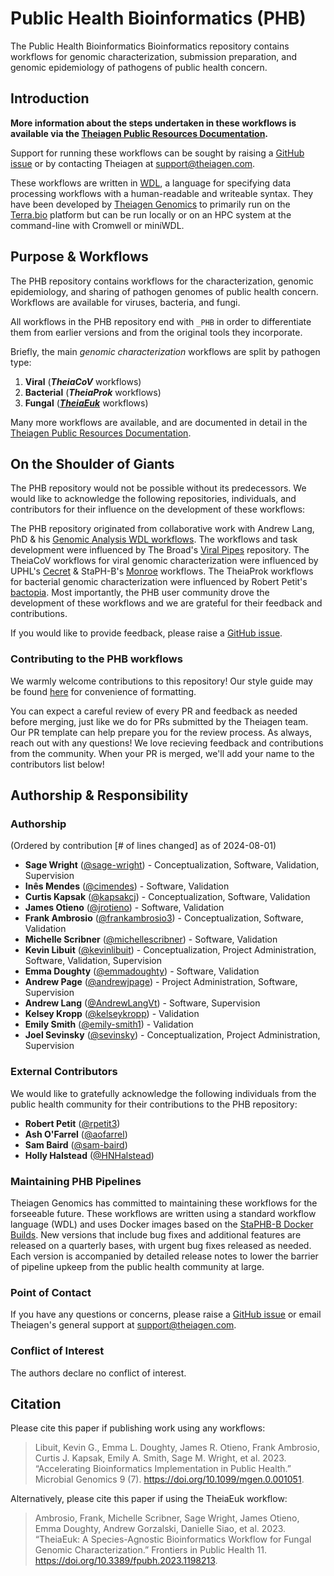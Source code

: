 # Public Health Bioinformatics (PHB)

The Public Health Bioinformatics Bioinformatics repository contains workflows for genomic characterization, submission preparation, and genomic epidemiology of pathogens of public health concern.

## Introduction

**More information about the steps undertaken in these workflows is available via the [Theiagen Public Resources Documentation](https://theiagen.notion.site/Theiagen-Public-Health-Resources-a4bd134b0c5c4fe39870e21029a30566).**

Support for running these workflows can be sought by raising a [GitHub issue](https://github.com/theiagen/public_health_bioinformatics/issues/new) or by contacting Theiagen at support@theiagen.com.

These workflows are written in [WDL](https://github.com/openwdl/wdl), a language for specifying data processing workflows with a human-readable and writeable syntax. They have been developed by [Theiagen Genomics](https://theiagen.com/) to primarily run on the [Terra.bio](https://terra.bio/) platform but can be run locally or on an HPC system at the command-line with Cromwell or miniWDL.

## Purpose & Workflows

The PHB repository contains workflows for the characterization, genomic epidemiology, and sharing of pathogen genomes of public health concern. Workflows are available for viruses, bacteria, and fungi.

All workflows in the PHB repository end with `_PHB` in order to differentiate them from earlier versions and from the original tools they incorporate.

Briefly, the main *genomic characterization* workflows are split by pathogen type:

1. **Viral** (***TheiaCoV*** workflows)
2. **Bacterial** (***TheiaProk*** workflows)
3. **Fungal** (*[**TheiaEuk**](../workflows/genomic_characterization/theiaeuk.md)* workflows)

Many more workflows are available, and are documented in detail in the [Theiagen Public Resources Documentation](https://theiagen.notion.site/Theiagen-Public-Health-Resources-a4bd134b0c5c4fe39870e21029a30566).

## On the Shoulder of Giants

The PHB repository would not be possible without its predecessors. We would like to acknowledge the following repositories, individuals, and contributors for their influence on the development of these workflows:

The PHB repository originated from collaborative work with Andrew Lang, PhD & his [Genomic Analysis WDL workflows](https://github.com/AndrewLangvt/genomic_analyses). The workflows and task development were influenced by The Broad's [Viral Pipes](https://github.com/broadinstitute/viral-pipelines) repository. The TheiaCoV workflows for viral genomic characterization were influenced by UPHL's [Cecret](https://github.com/UPHL-BioNGS/Cecret) & StaPH-B's [Monroe](https://staph-b.github.io/staphb_toolkit/workflow_docs/monroe/) workflows. The TheiaProk workflows for bacterial genomic characterization were influenced by Robert Petit's [bactopia](https://github.com/bactopia/bactopia). Most importantly, the PHB user community drove the development of these workflows and we are grateful for their feedback and contributions.

If you would like to provide feedback, please raise a [GitHub issue](https://github.com/theiagen/public_health_bioinformatics/issues/new).

### Contributing to the PHB workflows

We warmly welcome contributions to this repository! Our style guide may be found [here](https://theiagen.notion.site/Style-Guide-WDL-Workflow-Development-51b66a47dde54c798f35d673fff80249) for convenience of formatting.

You can expect a careful review of every PR and feedback as needed before merging, just like we do for PRs submitted by the Theiagen team. Our PR template can help prepare you for the review process. As always, reach out with any questions! We love recieving feedback and contributions from the community. When your PR is merged, we'll add your name to the contributors list below!

## Authorship & Responsibility

### Authorship

(Ordered by contribution [# of lines changed] as of 2024-08-01)

* **Sage Wright** ([@sage-wright](https://github.com/sage-wright)) - Conceptualization, Software, Validation, Supervision
* **Inês Mendes** ([@cimendes](https://github.com/cimendes)) - Software, Validation
* **Curtis Kapsak** ([@kapsakcj](https://github.com/kapsakcj)) - Conceptualization, Software, Validation
* **James Otieno** ([@jrotieno](https://github.com/jrotieno)) - Software, Validation
* **Frank Ambrosio** ([@frankambrosio3](https://github.com/frankambrosio3)) - Conceptualization, Software, Validation
* **Michelle Scribner** ([@michellescribner](https://github.com/michellescribner)) - Software, Validation
* **Kevin Libuit** ([@kevinlibuit](https://github.com/kevinlibuit)) - Conceptualization, Project Administration, Software, Validation, Supervision
* **Emma Doughty** ([@emmadoughty](https://github.com/emmadoughty)) - Software, Validation
* **Andrew Page** ([@andrewjpage](https://github.com/andrewjpage)) - Project Administration, Software, Supervision
* **Andrew Lang** ([@AndrewLangVt](https://github.com/AndrewLangVt)) - Software, Supervision
* **Kelsey Kropp** ([@kelseykropp](https://github.com/kelseykropp)) - Validation
* **Emily Smith** ([@emily-smith1](https://github.com/emily-smith1)) - Validation
* **Joel Sevinsky** ([@sevinsky](https://github.com/sevinsky)) - Conceptualization, Project Administration, Supervision

### External Contributors

We would like to gratefully acknowledge the following individuals from the public health community for their contributions to the PHB repository:

* **Robert Petit** ([@rpetit3](https://github.com/rpetit3))
* **Ash O'Farrel** ([@aofarrel](https://github.com/aofarrel))
* **Sam Baird** ([@sam-baird](https://github.com/sam-baird))
* **Holly Halstead** ([@HNHalstead](https://github.com/HNHalstead))

### Maintaining PHB Pipelines

Theiagen Genomics has committed to maintaining these workflows for the forseeable future. These workflows are written using a standard workflow language (WDL) and uses Docker images based on the [StaPHB-B Docker Builds](https://github.com/StaPH-B/docker-builds). New versions that include bug fixes and additional features are released on a quarterly bases, with urgent bug fixes released as needed. Each version is accompanied by detailed release notes to lower the barrier of pipeline upkeep from the public health community at large.

### Point of Contact

If you have any questions or concerns, please raise a [GitHub issue](https://github.com/theiagen/public_health_bioinformatics/issues/new) or email Theiagen's general support at support@theiagen.com.

### Conflict of Interest

The authors declare no conflict of interest.

## Citation

Please cite this paper if publishing work using any workflows:

> Libuit, Kevin G., Emma L. Doughty, James R. Otieno, Frank Ambrosio, Curtis J. Kapsak, Emily A. Smith, Sage M. Wright, et al. 2023. “Accelerating Bioinformatics Implementation in Public Health.” Microbial Genomics 9 (7). https://doi.org/10.1099/mgen.0.001051.

Alternatively, please cite this paper if using the TheiaEuk workflow:

> Ambrosio, Frank, Michelle Scribner, Sage Wright, James Otieno, Emma Doughty, Andrew Gorzalski, Danielle Siao, et al. 2023. “TheiaEuk: A Species-Agnostic Bioinformatics Workflow for Fungal Genomic Characterization.” Frontiers in Public Health 11. https://doi.org/10.3389/fpubh.2023.1198213.

